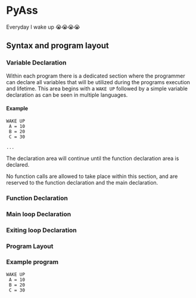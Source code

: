 # PyAss
Everyday I wake up 😭😭😭😭



## Syntax and program layout

### Variable Declaration
Within each program there is a dedicated section where the programmer can declare all variables that will be utilized
during the programs execution and lifetime. This area begins with a `WAKE UP` followed by a simple variable declaration as can be seen in multiple languages.

#### Example
```
WAKE UP
 A = 10
 B = 20
 C = 30

...
```
The declaration area will continue until the function declaration area is declared.

No function calls are allowed to take place within this section, and are reserved to the function declaration and the main declaration.

### Function Declaration

### Main loop Declaration

### Exiting loop Declaration

### Program Layout

### Example program
```
WAKE UP
 A = 10
 B = 20
 C = 30


```
